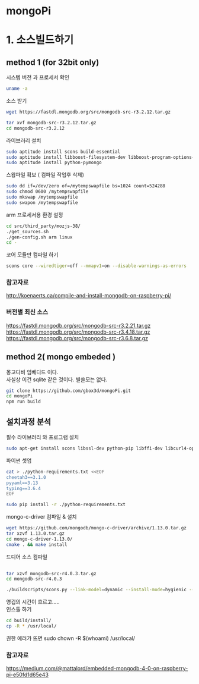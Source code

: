 mongoPi
====

# 1. 소스빌드하기 


## method 1 (for 32bit only)

시스템 버전 과 프로세서 확인   
```bash 
uname -a
```
소스 받기 

```bash
wget https://fastdl.mongodb.org/src/mongodb-src-r3.2.12.tar.gz

tar xvf mongodb-src-r3.2.12.tar.gz
cd mongodb-src-r3.2.12

```

라이브러리 설치

```bash
sudo aptitude install scons build-essential
sudo aptitude install libboost-filesystem-dev libboost-program-options-dev libboost-system-dev libboost-thread-dev
sudo aptitude install python-pymongo
```
 
스왑파일 확보 ( 컴파일 작업후 삭제)
```bash
sudo dd if=/dev/zero of=/mytempswapfile bs=1024 count=524288
sudo chmod 0600 /mytempswapfile
sudo mkswap /mytempswapfile
sudo swapon /mytempswapfile
```

arm 프로세서용 환경 설정

```bash
cd src/third_party/mozjs-38/
./get_sources.sh
./gen-config.sh arm linux
cd -
```


코어 모듈만 컴파일 하기
```bash
scons core --wiredtiger=off --mmapv1=on --disable-warnings-as-errors
```


### 참고자료
http://koenaerts.ca/compile-and-install-mongodb-on-raspberry-pi/

### 버전별 최신 소스
https://fastdl.mongodb.org/src/mongodb-src-r3.2.21.tar.gz  
https://fastdl.mongodb.org/src/mongodb-src-r3.4.18.tar.gz  
https://fastdl.mongodb.org/src/mongodb-src-r3.6.8.tar.gz  

## method 2( mongo embeded )

몽고디비 임베디드 이다.  
사실상 이건 sqlite 같은 것이다. 별쓸모는 없다.

```bash
git clone https://github.com/gbox3d/mongoPi.git
cd mongoPi
npm run build
```


## 설치과정 분석

필수 라이브러리 와 프로그램 설치 
```bash
sudo apt-get install scons libssl-dev python-pip libffi-dev libcurl4-openssl-dev cmake
```


파이썬 셋업  

```bash
cat > ./python-requirements.txt <<EOF
cheetah3==3.1.0
pyyaml==3.13
typing==3.6.4
EOF

sudo pip install -r ./python-requirements.txt
```

mongo-c-driver 컴파일 & 설치 

```bash
wget https://github.com/mongodb/mongo-c-driver/archive/1.13.0.tar.gz
tar xzvf 1.13.0.tar.gz
cd mongo-c-driver-1.13.0/
cmake . && make install
```


드디어 소스 컴파일
```bash
 
tar xzvf mongodb-src-r4.0.3.tar.gz
cd mongodb-src-r4.0.3

./buildscripts/scons.py --link-model=dynamic --install-mode=hygienic --disable-warnings-as-errors --enable-free-mon=off --js-engine=none --dbg=off --wiredtiger=off --use-system-mongo-c=on --allocator=system CPPPATH="/usr/local/include/libbson-1.0 /usr/local/include/libmongoc-1.0" LIBPATH="/usr/local/lib" CCFLAGS="-mabi=aapcs-linux -march=armv7-a" install-embedded-{dev,test} -j1

```
영겁의 시간이 흐르고.....  
인스톨 하기 

```bash
cd build/install/
cp -R * /usr/local/
```

권한 에러가 뜨면  sudo chown -R $(whoami) /usr/local/  



### 참고자료
https://medium.com/@mattalord/embedded-mongodb-4-0-on-raspberry-pi-e50fd1d65e43

